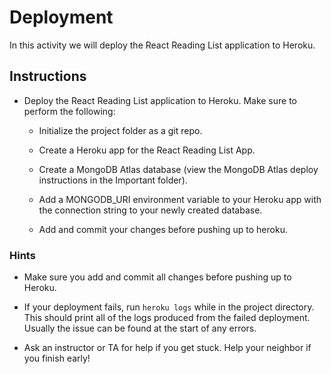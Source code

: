 # Deployment

In this activity we will deploy the React Reading List application to Heroku.

## Instructions

* Deploy the React Reading List application to Heroku. Make sure to perform the following:

  * Initialize the project folder as a git repo.

  * Create a Heroku app for the React Reading List App.

  * Create a MongoDB Atlas database (view the MongoDB Atlas deploy instructions in the Important folder).
  
  * Add a MONGODB_URI environment variable to your Heroku app with the connection string to your newly created database.

  * Add and commit your changes before pushing up to heroku.

### Hints

* Make sure you add and commit all changes before pushing up to Heroku.

* If your deployment fails, run `heroku logs` while in the project directory. This should print all of the logs produced from the failed deployment. Usually the issue can be found at the start of any errors.

* Ask an instructor or TA for help if you get stuck. Help your neighbor if you finish early!
